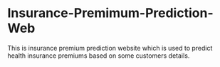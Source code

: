 # Insurance-Premimum-Prediction-Web
This is insurance premium prediction website which is used to predict health insurance premiums based on some customers details.
